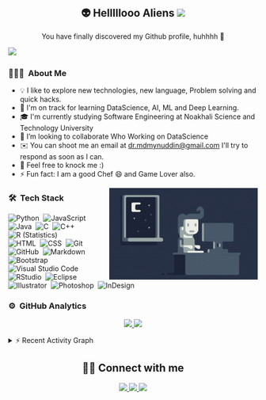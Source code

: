 <p align="center">
  <h2 align="center">👽 Helllllooo Aliens <img src="https://media.giphy.com/media/hvRJCLFzcasrR4ia7z/giphy.gif" width="28"></h2> 
  
  <p align="center">You have finally discovered my Github profile, huhhhh 💪</p>
</p>


![](https://github.com/amandewatnitrr/amandewatnitrr/blob/main/header_.png?raw=true)

### 👨🏻‍💻 &nbsp;About Me
- 💡  I like to explore new technologies, new language, Problem solving and quick hacks.
- 🌱  I'm on track for learning DataScience, AI, ML and Deep Learning.
- 🎓  I'm currently studying Software Engineering at Noakhali Science and Technology University
- 👯  I’m looking to collaborate Who Working on DataScience
- ✉️  You can shoot me an email at dr.mdmynuddin@gmail.com I'll try to respond as soon as I can.
- 💬  Feel free to knock me :)
- ⚡  Fun fact: I am a good Chef 😄 and Game Lover also.


<img alt="Night Coding" src="https://raw.githubusercontent.com/AVS1508/AVS1508/master/assets/Night-Coding.gif" align="right"/>

### 🛠 &nbsp;Tech Stack

![Python](https://img.shields.io/badge/-Python-05122A?style=flat&logo=python)&nbsp;
![JavaScript](https://img.shields.io/badge/-JavaScript-05122A?style=flat&logo=javascript)&nbsp;
![Java](https://img.shields.io/badge/-Java-05122A?style=flat&logo=Java&logoColor=FFA518)&nbsp;
![C](https://img.shields.io/badge/-C-05122A?style=flat&logo=C&logoColor=A8B9CC)&nbsp;
![C++](https://img.shields.io/badge/-C++-05122A?style=flat&logo=C%2B%2B&logoColor=00599C)&nbsp;
![R (Statistics)](https://img.shields.io/badge/-R-05122A?style=flat&logo=R&logoColor=276DC3)\
![HTML](https://img.shields.io/badge/-HTML-05122A?style=flat&logo=HTML5)&nbsp;
![CSS](https://img.shields.io/badge/-CSS-05122A?style=flat&logo=CSS3&logoColor=1572B6)&nbsp;
![Git](https://img.shields.io/badge/-Git-05122A?style=flat&logo=git)&nbsp;
![GitHub](https://img.shields.io/badge/-GitHub-05122A?style=flat&logo=github)&nbsp;
![Markdown](https://img.shields.io/badge/-Markdown-05122A?style=flat&logo=markdown)&nbsp;
![Bootstrap](https://img.shields.io/badge/-Bootstrap-05122A?style=flat&logo=bootstrap&logoColor=563D7C)\
![Visual Studio Code](https://img.shields.io/badge/-Visual%20Studio%20Code-05122A?style=flat&logo=visual-studio-code&logoColor=007ACC)&nbsp;
![RStudio](https://img.shields.io/badge/-RStudio-05122A?style=flat&logo=rstudio)&nbsp;
![Eclipse](https://img.shields.io/badge/-Eclipse-05122A?style=flat&logo=eclipse-ide&logoColor=2C2255)\
![Illustrator](https://img.shields.io/badge/-Illustrator-05122A?style=flat&logo=adobe-illustrator)&nbsp;
![Photoshop](https://img.shields.io/badge/-Photoshop-05122A?style=flat&logo=adobe-photoshop)&nbsp;
![InDesign](https://img.shields.io/badge/-InDesign-05122A?style=flat&logo=adobe-indesign)

### ⚙️ &nbsp;GitHub Analytics

<p align="center">
  
<a href="https://github.com/Mynuddin-dev">
  <img height="180em" src="https://github-readme-stats-eight-theta.vercel.app/api?username=Mynuddin-dev&show_icons=true&theme=algolia&include_all_commits=true&count_private=true"/>
  <img height="180em" src="https://github-readme-stats-eight-theta.vercel.app/api/top-langs/?username=Mynuddin-dev&layout=compact&langs_count=8&theme=algolia"/>
</a>
</p>


<details>
        <summary>⚡ Recent Activity Graph </summary>
        <br />
  <p align="center">
            <!-- Here is the link of Activity graph source-->
            <a href="https://github.com/Ashutosh00710/github-readme-activity-graph">
                <img src="https://activity-graph.herokuapp.com/graph?username=Mynuddin-dev&theme=react-dark&area=true&hide_border=true"
                    width="100%">
            </a>
        </p>
  
</details>
  


<p align="center">
  
  <h2 align="center"> 🙋‍♂️ Connect with me </h2>
  <p align="center">
  <a href="https://www.facebook.com/md.mynuddin.585" target="_blank"><img
                src="https://img.shields.io/badge/Facebook-05122A?style=flat&logo=facebook&logoColor=white">
        </a>
  <a href="https://www.linkedin.com/in/md-mynuddin-6782a3161/" target="_blank"><img
                src=https://img.shields.io/badge/LinkedIn-05122A?style=flat&logo=linkedin&logoColor=white">
                </a>
  <a href="https://github.com/Mynuddin-dev" target="_blank"><img
                src=https://img.shields.io/badge/GitHub-05122A?style=flat&logo=github&logoColor=white"> </a>
                </center>
</p>
  
</p>  


        
